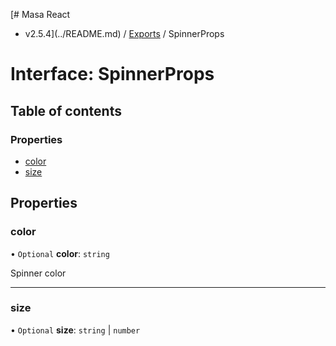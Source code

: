 [# Masa React
 - v2.5.4](../README.md) / [Exports](../modules.md) / SpinnerProps

# Interface: SpinnerProps

## Table of contents

### Properties

- [color](SpinnerProps.md#color)
- [size](SpinnerProps.md#size)

## Properties

### color

• `Optional` **color**: `string`

Spinner color

___

### size

• `Optional` **size**: `string` \| `number`
